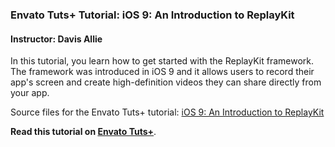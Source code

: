 ### Envato Tuts+ Tutorial: iOS 9: An Introduction to ReplayKit

#### Instructor: Davis Allie

In this tutorial, you learn how to get started with the ReplayKit framework. The framework was introduced in iOS 9 and it allows users to record their app's screen and create high-definition videos they can share directly from your app.

Source files for the Envato Tuts+ tutorial: [iOS 9: An Introduction to ReplayKit](http://code.tutsplus.com/tutorials/an-introduction-to-replaykit--cms-25458)

**Read this tutorial on [Envato Tuts+](https://code.tutsplus.com)**.
